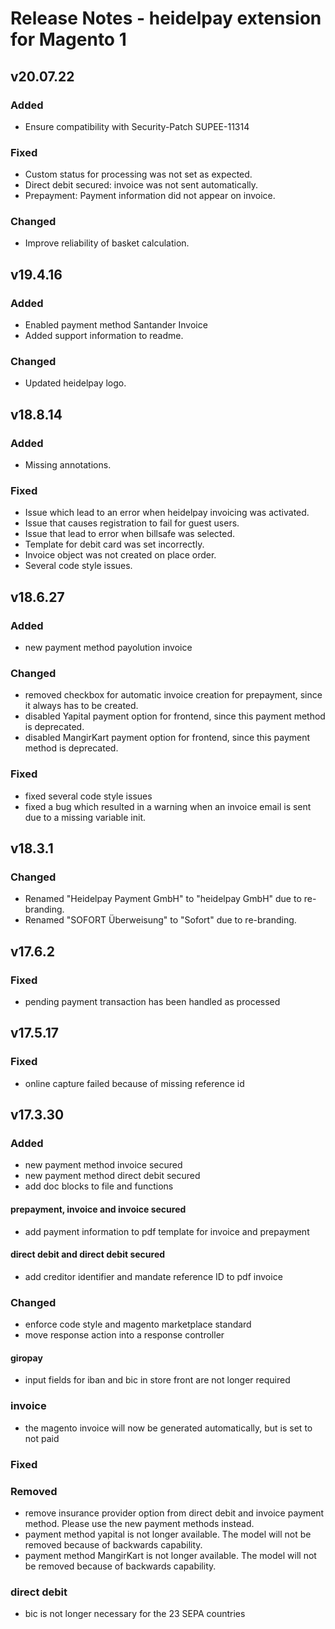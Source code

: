 # Release Notes - heidelpay extension for Magento 1

## v20.07.22
### Added
- Ensure compatibility with Security-Patch SUPEE-11314

### Fixed
- Custom status for processing was not set as expected.
- Direct debit secured: invoice was not sent automatically.
- Prepayment: Payment information did not appear on invoice.

### Changed
- Improve reliability of basket calculation.

## v19.4.16

### Added
- Enabled payment method Santander Invoice
- Added support information to readme.

### Changed
- Updated heidelpay logo.

## v18.8.14

### Added
- Missing annotations.

### Fixed
- Issue which lead to an error when heidelpay invoicing was activated. 
- Issue that causes registration to fail for guest users.
- Issue that lead to error when billsafe was selected.
- Template for debit card was set incorrectly.
- Invoice object was not created on place order.
- Several code style issues.

## v18.6.27

### Added
- new payment method payolution invoice

### Changed
- removed checkbox for automatic invoice creation for prepayment, since it always has to be created.
- disabled Yapital payment option for frontend, since this payment method is deprecated.
- disabled MangirKart payment option for frontend, since this payment method is deprecated.

### Fixed
- fixed several code style issues
- fixed a bug which resulted in a warning when an invoice email is sent due to a missing variable init.

## v18.3.1

### Changed
- Renamed "Heidelpay Payment GmbH" to "heidelpay GmbH" due to re-branding.
- Renamed "SOFORT Überweisung" to "Sofort" due to re-branding.

## v17.6.2

### Fixed
 - pending payment transaction has been handled as processed

## v17.5.17

### Fixed
 - online capture failed because of missing reference id

## v17.3.30

### Added
- new payment method invoice secured
- new payment method direct debit secured
- add doc blocks to file and functions
#### prepayment, invoice and invoice secured
- add payment information to pdf template for invoice and prepayment
#### direct debit and direct debit secured
- add creditor identifier and mandate reference ID to pdf invoice 

### Changed
 - enforce code style and magento marketplace standard
 - move response action into a response controller   
#### giropay
- input fields for iban and bic in store front are not longer required
### invoice
 - the magento invoice will now be generated automatically, but is set to not paid
### Fixed

### Removed
 - remove insurance provider option from direct debit and invoice payment method. Please use the new payment methods instead.
 - payment method yapital is not longer available. The model will not be removed because of backwards capability.
 - payment method MangirKart is not longer available. The model will not be removed because of backwards capability.
 ### direct debit
  -  bic is not longer necessary for the 23 SEPA countries